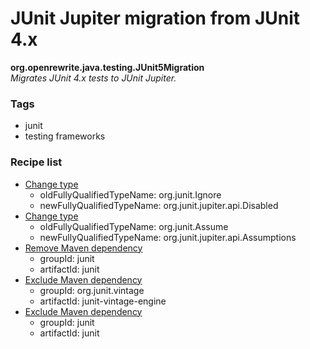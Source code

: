 # JUnit Jupiter migration from JUnit 4.x

**org.openrewrite.java.testing.JUnit5Migration**  
_Migrates JUnit 4.x tests to JUnit Jupiter._

### Tags

* junit
* testing frameworks

### Recipe list

* [Change type](org.openrewrite.java.ChangeType.md)
	* oldFullyQualifiedTypeName: org.junit.Ignore
	* newFullyQualifiedTypeName: org.junit.jupiter.api.Disabled
* [Change type](org.openrewrite.java.ChangeType.md)
	* oldFullyQualifiedTypeName: org.junit.Assume
	* newFullyQualifiedTypeName: org.junit.jupiter.api.Assumptions
* [Remove Maven dependency](org.openrewrite.maven.RemoveDependency.md)
	* groupId: junit
	* artifactId: junit
* [Exclude Maven dependency](org.openrewrite.maven.ExcludeDependency.md)
	* groupId: org.junit.vintage
	* artifactId: junit-vintage-engine
* [Exclude Maven dependency](org.openrewrite.maven.ExcludeDependency.md)
	* groupId: junit
	* artifactId: junit
